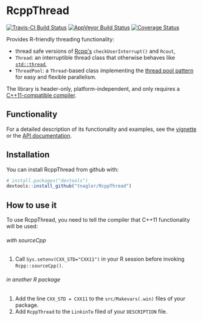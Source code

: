 # RcppThread

[![Travis-CI Build Status](https://travis-ci.org/tnagler/RcppThreads.svg?branch=master)](https://travis-ci.org/tnagler/RcppThreads) 
[![AppVeyor Build Status](https://ci.appveyor.com/api/projects/status/github/tnagler/RcppThreads?branch=master&svg=true)](https://ci.appveyor.com/project/tnagler/RcppThreads)
[![Coverage Status](https://img.shields.io/codecov/c/github/tnagler/RcppThreads/master.svg)](https://codecov.io/github/tnagler/RcppThreads?branch=master)

Provides R-friendly threading functionality: 

  * thread safe versions of [Rcpp's](http://www.rcpp.org/)
    `checkUserInterrupt()` and `Rcout`,
  * `Thread`: an interruptible thread class that otherwise behaves like 
   [`std::thread`](http://en.cppreference.com/w/cpp/thread/thread),
  * `ThreadPool`: a `Thread`-based class implementing the [thread pool
    pattern](https://en.wikipedia.org/wiki/Thread_pool) for easy and flexible
    parallelism.

The library is header-only, platform-independent, and only 
requires a 
[C++11-compatible compiler](http://en.cppreference.com/w/cpp/compiler_support#cpp11).

## Functionality

For a detailed description of its functionality and examples, see the 
[vignette](https://github.com/tnagler/RcppThread/blob/master/vignettes/RcppThread.Rmd)
or the [API documentation](https://tnagler.github.io/RcppThread/).

## Installation

You can install RcppThread from github with:

``` r
# install.packages("devtools")
devtools::install_github("tnagler/RcppThread")
```

## How to use it

To use RcppThread, you need to tell the compiler that C++11 functionality will
be used:

###### with sourceCpp

1. Call `Sys.setenv(CXX_STD="CXX11")` in your R session before invoking `Rcpp::sourceCpp()`.

###### in another R package

1. Add the line `CXX_STD = CXX11` to the `src/Makevars(.win)` files of your package.
2. Add `RcppThread` to the `LinkinTo` filed of your `DESCRIPTION` file.

